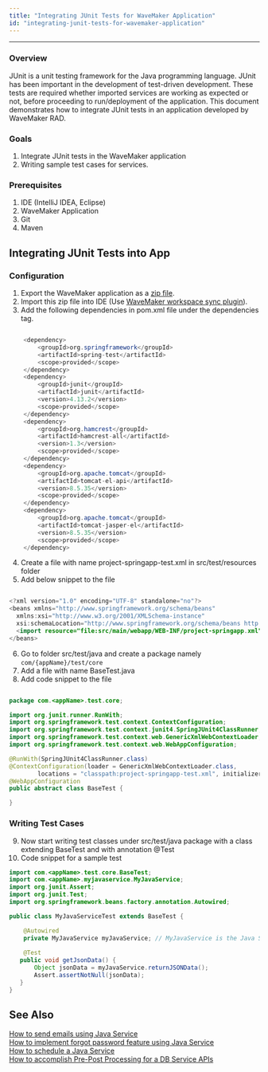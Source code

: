 ```yaml
---
title: "Integrating JUnit Tests for WaveMaker Application"
id: "integrating-junit-tests-for-wavemaker-application"
---
```

---

### Overview

JUnit is a unit testing framework for the Java programming language. JUnit has been important in the development of test-driven development. These tests are required whether imported services are working as expected or not, before proceeding to run/deployment of the application. This document demonstrates how to integrate JUnit tests in an application developed by WaveMaker RAD.

### Goals

1. Integrate JUnit tests in the WaveMaker application
2. Writing sample test cases for services.

### Prerequisites

1. IDE (IntelliJ IDEA, Eclipse)
2. WaveMaker Application
3. Git
4. Maven

## Integrating JUnit Tests into App

### Configuration

1. Export the WaveMaker application as a [zip file](/learn/app-development/dev-integration/import-export-update-apps#export-project).
2. Import this zip file into IDE (Use [WaveMaker workspace sync plugin](/learn/how-tos/synchronizing-wavemaker-apps-ides-beta)).
3. Add the following dependencies in pom.xml file under the dependencies tag.

```java 

    <dependency>
        <groupId>org.springframework</groupId>
        <artifactId>spring-test</artifactId>
        <scope>provided</scope>
    </dependency>
    <dependency>
        <groupId>junit</groupId>
        <artifactId>junit</artifactId>
        <version>4.13.2</version>
        <scope>provided</scope>
    </dependency>
    <dependency>
        <groupId>org.hamcrest</groupId>
        <artifactId>hamcrest-all</artifactId>
        <version>1.3</version>
        <scope>provided</scope>
    </dependency>
    <dependency>
        <groupId>org.apache.tomcat</groupId>
        <artifactId>tomcat-el-api</artifactId>
        <version>8.5.35</version>
        <scope>provided</scope>
    </dependency>
    <dependency>
        <groupId>org.apache.tomcat</groupId>
        <artifactId>tomcat-jasper-el</artifactId>
        <version>8.5.35</version>
        <scope>provided</scope>
    </dependency>
```

4. Create a file with name project-springapp-test.xml in src/test/resources folder
5. Add below snippet to the file

```java

<?xml version="1.0" encoding="UTF-8" standalone="no"?>
<beans xmlns="http://www.springframework.org/schema/beans"
  xmlns:xsi="http://www.w3.org/2001/XMLSchema-instance"
  xsi:schemaLocation="http://www.springframework.org/schema/beans http://www.springframework.org/schema/beans/spring-beans.xsd">
  <import resource="file:src/main/webapp/WEB-INF/project-springapp.xml"/>
</beans>
```

6. Go to folder src/test/java and create a package namely `com/{appName}/test/core`
7. Add a file with name BaseTest.java
8. Add code snippet to the file

```java

package com.<appName>.test.core;

import org.junit.runner.RunWith;
import org.springframework.test.context.ContextConfiguration;
import org.springframework.test.context.junit4.SpringJUnit4ClassRunner;
import org.springframework.test.context.web.GenericXmlWebContextLoader;
import org.springframework.test.context.web.WebAppConfiguration;

@RunWith(SpringJUnit4ClassRunner.class)
@ContextConfiguration(loader = GenericXmlWebContextLoader.class,
        locations = "classpath:project-springapp-test.xml", initializers = com.wavemaker.runtime.security.DefaultBootStrapPropertySourceInitializer.class)
@WebAppConfiguration
public abstract class BaseTest {

}

```
### Writing Test Cases

9. Now start writing test classes under src/test/java package with a class extending BaseTest and with annotation @Test
10. Code snippet for a sample test 

```java
import com.<appName>.test.core.BaseTest;
import com.<appName>.myjavaservice.MyJavaService; 
import org.junit.Assert;
import org.junit.Test;
import org.springframework.beans.factory.annotation.Autowired;

public class MyJavaServiceTest extends BaseTest {

    @Autowired
    private MyJavaService myJavaService; // MyJavaService is the Java Service added in app
    
    @Test
   public void getJsonData() {
       Object jsonData = myJavaService.returnJSONData();
       Assert.assertNotNull(jsonData);
   }
}
```

## See Also

[How to send emails using Java Service](/learn/how-tos/sending-email-using-java-service/)  
[How to implement forgot password feature using Java Service](/learn/how-tos/implementing-forgot-password-feature-using-java-service/)  
[How to schedule a Java Service](/learn/how-tos/scheduling-java-service/)  
[How to accomplish Pre-Post Processing for a DB Service APIs](/learn/how-tos/pre-post-processing-db-service-apis/)  
